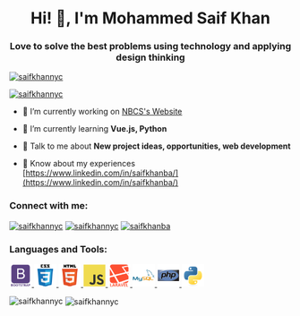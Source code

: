 <h1 align="center">Hi! 👋, I'm Mohammed Saif Khan</h1>
<h3 align="center">Love to solve the best problems using technology and applying design thinking</h3>

<p align="left"> <a href="https://github.com/ryo-ma/github-profile-trophy"><img src="https://github-profile-trophy.vercel.app/?username=saifkhannyc" alt="saifkhannyc" /></a> </p>

<p align="left"> <a href="https://twitter.com/saifkhannyc" target="blank"><img src="https://img.shields.io/twitter/follow/saifkhannyc?logo=twitter&style=for-the-badge" alt="saifkhannyc" /></a> </p>

- 🔭 I’m currently working on [NBCS's Website](https://nbcsny.org/)

- 🌱 I’m currently learning **Vue.js, Python**

- 💬 Talk to me about **New project ideas, opportunities, web development**

- 📄 Know about my experiences [https://www.linkedin.com/in/saifkhanba/](https://www.linkedin.com/in/saifkhanba/)

<h3 align="left">Connect with me:</h3>
<p align="left">
<a href="https://codepen.io/saifkhannyc" target="blank"><img align="center" src="https://raw.githubusercontent.com/rahuldkjain/github-profile-readme-generator/master/src/images/icons/Social/codepen.svg" alt="saifkhannyc" height="30" width="40" /></a>
<a href="https://twitter.com/saifkhannyc" target="blank"><img align="center" src="https://raw.githubusercontent.com/rahuldkjain/github-profile-readme-generator/master/src/images/icons/Social/twitter.svg" alt="saifkhannyc" height="30" width="40" /></a>
<a href="https://linkedin.com/in/saifkhanba" target="blank"><img align="center" src="https://raw.githubusercontent.com/rahuldkjain/github-profile-readme-generator/master/src/images/icons/Social/linked-in-alt.svg" alt="saifkhanba" height="30" width="40" /></a>
</p>

<h3 align="left">Languages and Tools:</h3>
<p align="left"> <a href="https://getbootstrap.com" target="_blank"> <img src="https://raw.githubusercontent.com/devicons/devicon/master/icons/bootstrap/bootstrap-plain-wordmark.svg" alt="bootstrap" width="40" height="40"/> </a> <a href="https://www.w3schools.com/css/" target="_blank"> <img src="https://raw.githubusercontent.com/devicons/devicon/master/icons/css3/css3-original-wordmark.svg" alt="css3" width="40" height="40"/> </a> <a href="https://www.w3.org/html/" target="_blank"> <img src="https://raw.githubusercontent.com/devicons/devicon/master/icons/html5/html5-original-wordmark.svg" alt="html5" width="40" height="40"/> </a> <a href="https://developer.mozilla.org/en-US/docs/Web/JavaScript" target="_blank"> <img src="https://raw.githubusercontent.com/devicons/devicon/master/icons/javascript/javascript-original.svg" alt="javascript" width="40" height="40"/> </a> <a href="https://laravel.com/" target="_blank"> <img src="https://raw.githubusercontent.com/devicons/devicon/master/icons/laravel/laravel-plain-wordmark.svg" alt="laravel" width="40" height="40"/> </a> <a href="https://www.mysql.com/" target="_blank"> <img src="https://raw.githubusercontent.com/devicons/devicon/master/icons/mysql/mysql-original-wordmark.svg" alt="mysql" width="40" height="40"/> </a> <a href="https://www.php.net" target="_blank"> <img src="https://raw.githubusercontent.com/devicons/devicon/master/icons/php/php-original.svg" alt="php" width="40" height="40"/> </a> <a href="https://www.python.org" target="_blank"> <img src="https://raw.githubusercontent.com/devicons/devicon/master/icons/python/python-original.svg" alt="python" width="40" height="40"/> </a> </p>

<p><img align="left" src="https://github-readme-stats.vercel.app/api/top-langs?username=saifkhannyc&show_icons=true&locale=en&layout=compact" alt="saifkhannyc" /></p>

<p>&nbsp;<img align="center" src="https://github-readme-stats.vercel.app/api?username=saifkhannyc&show_icons=true&locale=en" alt="saifkhannyc" /></p>
